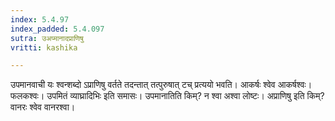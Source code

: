 ```yaml
---
index: 5.4.97
index_padded: 5.4.097
sutra: उअप्मानादप्राणिषु
vritti: kashika

---
```

उपमानवाची यः श्वन्शब्दो ऽप्राणिषु वर्तते तदन्तात् तत्पुरुषात् टच् प्रत्ययो भवति। आकर्षः श्वेव आकर्षश्वः। फलकश्वः। उपमितं व्याघ्रादिभिः इति समासः। उपमानातिति किम्? न श्वा अश्वा लोष्टः। अप्राणिषु इति किम्? वानरः श्वेव वानरश्वा।